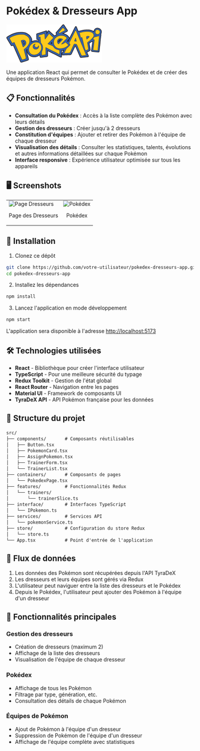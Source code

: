 # Pokédex & Dresseurs App

![Pokémon Banner](https://raw.githubusercontent.com/PokeAPI/media/master/logo/pokeapi_256.png)

Une application React qui permet de consulter le Pokédex et de créer des équipes de dresseurs Pokémon.

## 📋 Fonctionnalités

- **Consultation du Pokédex** : Accès à la liste complète des Pokémon avec leurs détails
- **Gestion des dresseurs** : Créer jusqu'à 2 dresseurs
- **Constitution d'équipes** : Ajouter et retirer des Pokémon à l'équipe de chaque dresseur
- **Visualisation des détails** : Consulter les statistiques, talents, évolutions et autres informations détaillées sur chaque Pokémon
- **Interface responsive** : Expérience utilisateur optimisée sur tous les appareils

## 🖥️ Screenshots

<table>
  <tr>
    <td>
      <img src="https://cdn.discordapp.com/attachments/497784569530155039/1372481626231275570/Capture_decran_2025-05-15_a_09.51.56.png?ex=6826ee9f&is=68259d1f&hm=494f3be6bbdd7e34b0c493985b373f7888b41544c2cb78910ab3f998807cbdff&" alt="Page Dresseurs" />
      <p align="center">Page des Dresseurs</p>
    </td>
    <td>
      <img src="https://cdn.discordapp.com/attachments/497784569530155039/1372481687392620544/Capture_decran_2025-05-15_a_09.52.10.png?ex=6826eead&is=68259d2d&hm=30fa41ee15847c83c851cf22ce7110d77d117f01399f97851381d952a14444c7&" alt="Pokédex" />
      <p align="center">Pokédex</p>
    </td>
  </tr>
</table>

## 🚀 Installation

1. Clonez ce dépôt
```bash
git clone https://github.com/votre-utilisateur/pokedex-dresseurs-app.git
cd pokedex-dresseurs-app
```

2. Installez les dépendances
```bash
npm install
```

3. Lancez l'application en mode développement
```bash
npm start
```

L'application sera disponible à l'adresse [http://localhost:5173](http://localhost:5173)

## 🛠️ Technologies utilisées

- **React** - Bibliothèque pour créer l'interface utilisateur
- **TypeScript** - Pour une meilleure sécurité du typage
- **Redux Toolkit** - Gestion de l'état global
- **React Router** - Navigation entre les pages
- **Material UI** - Framework de composants UI
- **TyraDeX API** - API Pokémon française pour les données

## 📁 Structure du projet

```
src/
├── components/       # Composants réutilisables
│   ├── Button.tsx
│   ├── PokemonCard.tsx
│   ├── AssignPokemon.tsx
│   ├── TrainerForm.tsx
│   └── TrainerList.tsx
├── containers/       # Composants de pages
│   └── PokedexPage.tsx
├── features/         # Fonctionnalités Redux
│   └── trainers/
│       └── trainerSlice.ts
├── interface/        # Interfaces TypeScript
│   └── IPokemon.ts
├── services/         # Services API
│   └── pokemonService.ts
├── store/            # Configuration du store Redux
│   └── store.ts
└── App.tsx           # Point d'entrée de l'application
```

## 🔄 Flux de données

1. Les données des Pokémon sont récupérées depuis l'API TyraDeX
2. Les dresseurs et leurs équipes sont gérés via Redux
3. L'utilisateur peut naviguer entre la liste des dresseurs et le Pokédex
4. Depuis le Pokédex, l'utilisateur peut ajouter des Pokémon à l'équipe d'un dresseur

## 🧩 Fonctionnalités principales

### Gestion des dresseurs
- Création de dresseurs (maximum 2)
- Affichage de la liste des dresseurs
- Visualisation de l'équipe de chaque dresseur

### Pokédex
- Affichage de tous les Pokémon
- Filtrage par type, génération, etc.
- Consultation des détails de chaque Pokémon

### Équipes de Pokémon
- Ajout de Pokémon à l'équipe d'un dresseur
- Suppression de Pokémon de l'équipe d'un dresseur
- Affichage de l'équipe complète avec statistiques
